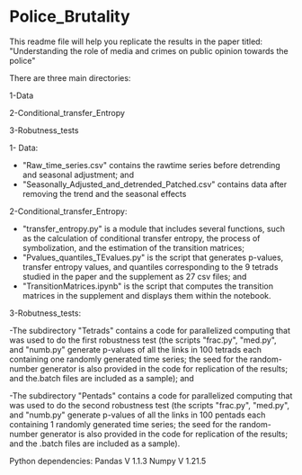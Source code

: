 # Police_Brutality

This readme file will help you replicate the results in the paper titled: "Understanding the role of media and crimes on public opinion towards the police"

There are three main directories:

1-Data

2-Conditional_transfer_Entropy

3-Robutness_tests

1- Data:
- "Raw_time_series.csv" contains the rawtime series before detrending and seasonal adjustment; and 
- "Seasonally_Adjusted_and_detrended_Patched.csv" contains data after removing the trend and the seasonal effects


2-Conditional_transfer_Entropy:
- "transfer_entropy.py" is a module that includes several functions, such as the calculation of conditional transfer entropy, the process of symbolization, and the estimation of the transition matrices;
- "Pvalues_quantiles_TEvalues.py" is the script that generates p-values, transfer entropy values, and quantiles corresponding to the 9 tetrads studied in the paper and the supplement as 27 csv files; and
- "TransitionMatrices.ipynb" is the script that computes the transition matrices in the supplement and displays them within the notebook.


3-Robutness_tests:

-The subdirectory "Tetrads" contains a code for parallelized computing that was used to do the first robustness test (the scripts "frac.py", "med.py", and "numb.py" generate p-values of all the links in 100 tetrads each containing one randomly generated time series; the seed for the random-number generator is also provided in the code for replication of the results; and the.batch files are included as a sample); and

-The subdirectory "Pentads" contains a code for parallelized computing that was used to do the second robustness test (the scripts "frac.py", "med.py", and "numb.py" generate p-values of all the links in 100 pentads each containing 1 randomly generated time series; the seed for the random-number generator is also provided in the code for replication of the results; and  the .batch files are included as a sample).

Python dependencies:
Pandas V 1.1.3
Numpy V 1.21.5
